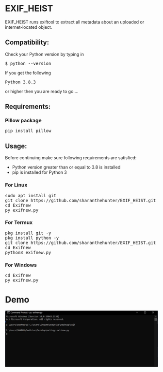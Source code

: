 # EXIF_HEIST
EXIF_HEIST runs exiftool to extract all metadata about an uploaded or internet-located object.

## Compatibility:
Check your Python version by typing in
<pre>$ python --version</pre>
If you get the following
<pre>Python 3.8.3</pre>
or higher then you are ready to go....
## Requirements:
### Pillow package
<pre>pip install pillow</pre>

## Usage:

Before continuing make sure following requirements are satisfied:

<ul>
  <li>Python version greater than or equal to 3.8 is installed</li>
  <li>pip is installed for Python 3</li>
</ul>

### For Linux

<pre>sudo apt install git
git clone https://github.com/sharanthehunter/EXIF_HEIST.git
cd Exifnew
py exifnew.py</pre>

### For Termux

<pre>pkg install git -y 
pkg install python -y 
git clone https://github.com/sharanthehunter/EXIF_HEIST.git
cd Exifnew
python3 exifnew.py</pre>

### For Windows

<pre>cd Exifnew
py exifnew.py</pre>

# Demo

![Image1](/Demo/Demo1.jpg "Demo1")
